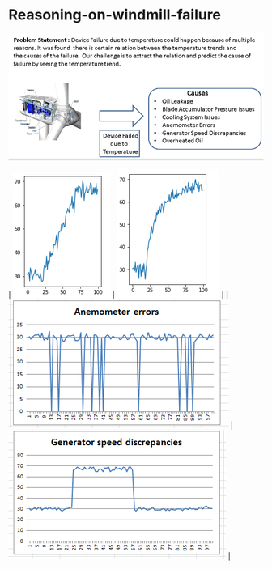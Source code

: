 # Reasoning-on-windmill-failure  

<img src='/Dataset/Images/Usecase.PNG'>

| <img src='Dataset/Images/linear_rise.PNG'> | <img src='Dataset/Images/convex_rise.PNG'> |
| <img src='Dataset/Images/Anemometer_Errors.png'> | <img src='Dataset/Images/Generator_speed_discrepancy.png'> |
